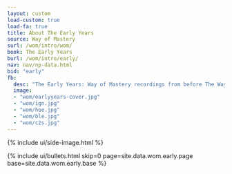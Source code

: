 ```yaml
---
layout: custom
load-custom: true
load-fa: true
title: About The Early Years
source: Way of Mastery
surl: /wom/intro/wom/
book: The Early Years
burl: /wom/intro/early/
nav: nav/np-data.html
bid: "early"
fb:
  desc: "The Early Years: Way of Mastery recordings from before The Way of the Heart"
  image:
  - "wom/earlyyears-cover.jpg"
  - "wom/ign.jpg"
  - "wom/hoe.jpg"
  - "wom/ble.jpg"
  - "wom/c2s.jpg"
---
```


<div class="custom-side-image">
  {% include ui/side-image.html %}
</div>

{% include ui/bullets.html
  skip=0
  page=site.data.wom.early.page
  base=site.data.wom.early.base
%}

